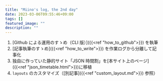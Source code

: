 ```yaml
---
title: "Miino's log, the 2nd day"
date: 2023-03-06T09:55:46+09:00
tags: []
featured_image: ""
description: ""
---
```


1. [Github による運用のすゝめ（CLI 版）]({{<ref "how_to_github">}}) を執筆
2. [記事執筆のすゝめ]({{<ref "how_to_write">}}) を作業ログから分離して記事化
3. 独自に作っていた静的サイト「JSON 時間割」を[本サイト上のページ]({{<ref "json_timetable.html">}})に移植
4. `layouts` のカスタマイズ（[別記事]({{<ref "custom_layout.md">}}) 参照）

